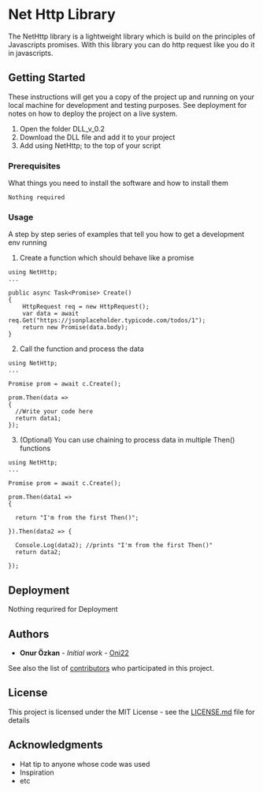 # Net Http Library

The NetHttp library is a lightweight library which is build on the principles of Javascripts promises. With this library you can do http request like you do it in javascripts. 

## Getting Started

These instructions will get you a copy of the project up and running on your local machine for development and testing purposes. See deployment for notes on how to deploy the project on a live system.

1. Open the folder DLL_v_0.2
2. Download the DLL file and add it to your project
3. Add using NetHttp; to the top of your script

### Prerequisites

What things you need to install the software and how to install them

```
Nothing required
```

### Usage

A step by step series of examples that tell you how to get a development env running

1. Create a function which should behave like a promise

```
using NetHttp;
...

public async Task<Promise> Create()
{
    HttpRequest req = new HttpRequest();
    var data = await req.Get("https://jsonplaceholder.typicode.com/todos/1");
    return new Promise(data.body);
}
```

2. Call the function and process the data

```
using NetHttp;
...

Promise prom = await c.Create();
        
prom.Then(data =>
{
  //Write your code here
  return data1;
});

```

3. (Optional) You can use chaining to process data in multiple Then() functions

```
using NetHttp;
...

Promise prom = await c.Create();
        
prom.Then(data1 =>
{
 
  return "I'm from the first Then()";

}).Then(data2 => {

  Console.Log(data2); //prints "I'm from the first Then()"
  return data2;
  
});

```


## Deployment

Nothing requrired for Deployment
 

## Authors

* **Onur Özkan** - *Initial work* - [Oni22](https://github.com/Oni22)

See also the list of [contributors](https://github.com/your/project/contributors) who participated in this project.

## License

This project is licensed under the MIT License - see the [LICENSE.md](LICENSE.md) file for details

## Acknowledgments

* Hat tip to anyone whose code was used
* Inspiration
* etc

